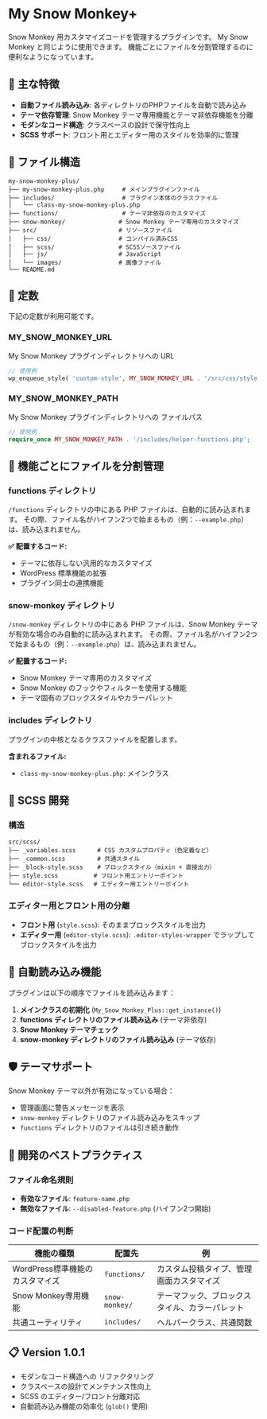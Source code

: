 # My Snow Monkey+

Snow Monkey 用カスタマイズコードを管理するプラグインです。
My Snow Monkey と同じように使用できます。
機能ごとにファイルを分割管理するのに便利なようになっています。

## 🎯 主な特徴

- **自動ファイル読み込み**: 各ディレクトリのPHPファイルを自動で読み込み
- **テーマ依存管理**: Snow Monkey テーマ専用機能とテーマ非依存機能を分離
- **モダンなコード構造**: クラスベースの設計で保守性向上
- **SCSS サポート**: フロント用とエディター用のスタイルを効率的に管理

## 📁 ファイル構造

```
my-snow-monkey-plus/
├── my-snow-monkey-plus.php     # メインプラグインファイル
├── includes/                   # プラグイン本体のクラスファイル
│   └── class-my-snow-monkey-plus.php
├── functions/                  # テーマ非依存のカスタマイズ
├── snow-monkey/               # Snow Monkey テーマ専用のカスタマイズ
├── src/                       # リソースファイル
│   ├── css/                   # コンパイル済みCSS
│   ├── scss/                  # SCSSソースファイル
│   ├── js/                    # JavaScript
│   └── images/                # 画像ファイル
└── README.md
```

## 🔧 定数

下記の定数が利用可能です。

### MY_SNOW_MONKEY_URL

My Snow Monkey プラグインディレクトリへの URL

```php
// 使用例
wp_enqueue_style( 'custom-style', MY_SNOW_MONKEY_URL . '/src/css/style.css' );
```

### MY_SNOW_MONKEY_PATH

My Snow Monkey プラグインディレクトリへの ファイルパス

```php
// 使用例
require_once MY_SNOW_MONKEY_PATH . '/includes/helper-functions.php';
```

## 📂 機能ごとにファイルを分割管理

### functions ディレクトリ

`/functions` ディレクトリの中にある PHP ファイルは、自動的に読み込まれます。
その際、ファイル名がハイフン2つで始まるもの（例：`--example.php`）は、読み込まれません。

**✅ 配置するコード:**
- テーマに依存しない汎用的なカスタマイズ
- WordPress 標準機能の拡張
- プラグイン同士の連携機能

### snow-monkey ディレクトリ

`/snow-monkey` ディレクトリの中にある PHP ファイルは、Snow Monkey テーマが有効な場合のみ自動的に読み込まれます。
その際、ファイル名がハイフン2つで始まるもの（例：`--example.php`）は、読み込まれません。

**✅ 配置するコード:**
- Snow Monkey テーマ専用のカスタマイズ
- Snow Monkey のフックやフィルターを使用する機能
- テーマ固有のブロックスタイルやカラーパレット

### includes ディレクトリ

プラグインの中核となるクラスファイルを配置します。

**含まれるファイル:**
- `class-my-snow-monkey-plus.php`: メインクラス

## 🎨 SCSS 開発

### 構造

```
src/scss/
├── _variables.scss      # CSS カスタムプロパティ（色定義など）
├── _common.scss         # 共通スタイル
├── _block-style.scss    # ブロックスタイル（mixin + 直接出力）
├── style.scss          # フロント用エントリーポイント
└── editor-style.scss   # エディター用エントリーポイント
```

### エディター用とフロント用の分離

- **フロント用** (`style.scss`): そのままブロックスタイルを出力
- **エディター用** (`editor-style.scss`): `.editor-styles-wrapper` でラップしてブロックスタイルを出力

## 🔄 自動読み込み機能

プラグインは以下の順序でファイルを読み込みます：

1. **メインクラスの初期化** (`My_Snow_Monkey_Plus::get_instance()`)
2. **functions ディレクトリのファイル読み込み** (テーマ非依存)
3. **Snow Monkey テーマチェック**
4. **snow-monkey ディレクトリのファイル読み込み** (テーマ依存)

## 🛡️ テーマサポート

Snow Monkey テーマ以外が有効になっている場合：
- 管理画面に警告メッセージを表示
- `snow-monkey` ディレクトリのファイル読み込みをスキップ
- `functions` ディレクトリのファイルは引き続き動作

## 📝 開発のベストプラクティス

### ファイル命名規則

- **有効なファイル**: `feature-name.php`
- **無効なファイル**: `--disabled-feature.php` (ハイフン2つ開始)

### コード配置の判断

| 機能の種類 | 配置先 | 例 |
|-----------|--------|-----|
| WordPress標準機能のカスタマイズ | `functions/` | カスタム投稿タイプ、管理画面カスタマイズ |
| Snow Monkey専用機能 | `snow-monkey/` | テーマフック、ブロックスタイル、カラーパレット |
| 共通ユーティリティ | `includes/` | ヘルパークラス、共通関数 |

## 📋 Version 1.0.1

- モダンなコード構造への リファクタリング
- クラスベースの設計でメンテナンス性向上
- SCSS のエディター/フロント分離対応
- 自動読み込み機能の効率化 (`glob()` 使用)